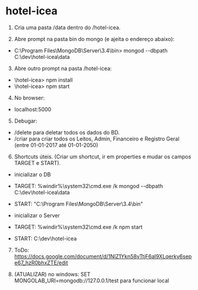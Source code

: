 # hotel-icea

1) Cria uma pasta /data dentro do /hotel-icea.

2) Abre prompt na pasta bin do mongo (e ajeita o endereço abaixo):
- C:\Program Files\MongoDB\Server\3.4\bin> mongod --dbpath C:\dev\hotel-icea\data

3) Abre outro prompt na pasta /hotel-icea:
- \hotel-icea> npm install
- \hotel-icea> npm start

4) No browser:
- localhost:5000

5) Debugar:
- /delete para deletar todos os dados do BD.
- /criar para criar todos os Leitos, Admin, Financeiro e Registro Geral (entre 01-01-2017 até 01-01-2050)

6) Shortcuts úteis. (Criar um shortcut, ir em properties e mudar os campos TARGET e START).
- inicializar o DB 
- TARGET: %windir%\system32\cmd.exe /k mongod --dbpath C:\dev\hotel-icea\data
- START: "C:\Program Files\MongoDB\Server\3.4\bin"

- inicializar o Server
- TARGET: %windir%\system32\cmd.exe /k npm start
- START: C:\dev\hotel-icea

7) ToDo: https://docs.google.com/document/d/1NlZ1Ykn58vTtjF6aI9XLqerky6sepe67_hzR0bhxZTE/edit



8) (ATUALIZAR) no windows: SET MONGOLAB_URI=mongodb://127.0.0.1/test para funcionar local